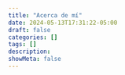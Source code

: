 ```yaml
---
title: "Acerca de mí"
date: 2024-05-13T17:31:22-05:00
draft: false
categories: []
tags: []
description: 
showMeta: false
---
```


